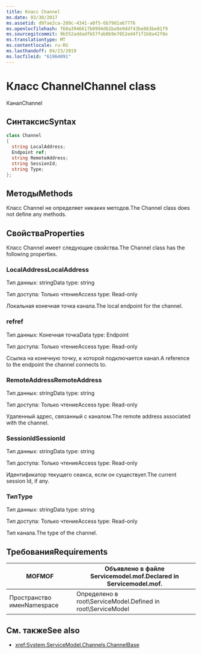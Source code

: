 ```yaml
---
title: Класс Channel
ms.date: 03/30/2017
ms.assetid: d9fae2ca-209c-4341-a0f5-6b79d1a67776
ms.openlocfilehash: f60a3946617b0994db1ba9e9ddf43be863be81f9
ms.sourcegitcommit: 9b552addadfb57fab0b9e7852ed4f1f1b8a42f8e
ms.translationtype: MT
ms.contentlocale: ru-RU
ms.lasthandoff: 04/23/2019
ms.locfileid: "61964091"
---
```

# <a name="channel-class"></a><span data-ttu-id="09373-102">Класс Channel</span><span class="sxs-lookup"><span data-stu-id="09373-102">Channel class</span></span>
<span data-ttu-id="09373-103">Канал</span><span class="sxs-lookup"><span data-stu-id="09373-103">Channel</span></span>  
  
## <a name="syntax"></a><span data-ttu-id="09373-104">Синтаксис</span><span class="sxs-lookup"><span data-stu-id="09373-104">Syntax</span></span>  
  
```csharp
class Channel  
{  
  string LocalAddress;  
  Endpoint ref;  
  string RemoteAddress;  
  string SessionId;  
  string Type;  
};  
```  
  
## <a name="methods"></a><span data-ttu-id="09373-105">Методы</span><span class="sxs-lookup"><span data-stu-id="09373-105">Methods</span></span>  
 <span data-ttu-id="09373-106">Класс Channel не определяет никаких методов.</span><span class="sxs-lookup"><span data-stu-id="09373-106">The Channel class does not define any methods.</span></span>  
  
## <a name="properties"></a><span data-ttu-id="09373-107">Свойства</span><span class="sxs-lookup"><span data-stu-id="09373-107">Properties</span></span>  
 <span data-ttu-id="09373-108">Класс Channel имеет следующие свойства.</span><span class="sxs-lookup"><span data-stu-id="09373-108">The Channel class has the following properties.</span></span>  
  
### <a name="localaddress"></a><span data-ttu-id="09373-109">LocalAddress</span><span class="sxs-lookup"><span data-stu-id="09373-109">LocalAddress</span></span>  
 <span data-ttu-id="09373-110">Тип данных: string</span><span class="sxs-lookup"><span data-stu-id="09373-110">Data type: string</span></span>  
  
 <span data-ttu-id="09373-111">Тип доступа: Только чтение</span><span class="sxs-lookup"><span data-stu-id="09373-111">Access type: Read-only</span></span>  
  
 <span data-ttu-id="09373-112">Локальная конечная точка канала.</span><span class="sxs-lookup"><span data-stu-id="09373-112">The local endpoint for the channel.</span></span>  
  
### <a name="ref"></a><span data-ttu-id="09373-113">ref</span><span class="sxs-lookup"><span data-stu-id="09373-113">ref</span></span>  
 <span data-ttu-id="09373-114">Тип данных: Конечная точка</span><span class="sxs-lookup"><span data-stu-id="09373-114">Data type: Endpoint</span></span>  
  
 <span data-ttu-id="09373-115">Тип доступа: Только чтение</span><span class="sxs-lookup"><span data-stu-id="09373-115">Access type: Read-only</span></span>  
  
 <span data-ttu-id="09373-116">Ссылка на конечную точку, к которой подключается канал.</span><span class="sxs-lookup"><span data-stu-id="09373-116">A reference to the endpoint the channel connects to.</span></span>  
  
### <a name="remoteaddress"></a><span data-ttu-id="09373-117">RemoteAddress</span><span class="sxs-lookup"><span data-stu-id="09373-117">RemoteAddress</span></span>  
 <span data-ttu-id="09373-118">Тип данных: string</span><span class="sxs-lookup"><span data-stu-id="09373-118">Data type: string</span></span>  
  
 <span data-ttu-id="09373-119">Тип доступа: Только чтение</span><span class="sxs-lookup"><span data-stu-id="09373-119">Access type: Read-only</span></span>  
  
 <span data-ttu-id="09373-120">Удаленный адрес, связанный с каналом.</span><span class="sxs-lookup"><span data-stu-id="09373-120">The remote address associated with the channel.</span></span>  
  
### <a name="sessionid"></a><span data-ttu-id="09373-121">SessionId</span><span class="sxs-lookup"><span data-stu-id="09373-121">SessionId</span></span>  
 <span data-ttu-id="09373-122">Тип данных: string</span><span class="sxs-lookup"><span data-stu-id="09373-122">Data type: string</span></span>  
  
 <span data-ttu-id="09373-123">Тип доступа: Только чтение</span><span class="sxs-lookup"><span data-stu-id="09373-123">Access type: Read-only</span></span>  
  
 <span data-ttu-id="09373-124">Идентификатор текущего сеанса, если он существует.</span><span class="sxs-lookup"><span data-stu-id="09373-124">The current session Id, if any.</span></span>  
  
### <a name="type"></a><span data-ttu-id="09373-125">Тип</span><span class="sxs-lookup"><span data-stu-id="09373-125">Type</span></span>  
 <span data-ttu-id="09373-126">Тип данных: string</span><span class="sxs-lookup"><span data-stu-id="09373-126">Data type: string</span></span>  
  
 <span data-ttu-id="09373-127">Тип доступа: Только чтение</span><span class="sxs-lookup"><span data-stu-id="09373-127">Access type: Read-only</span></span>  
  
 <span data-ttu-id="09373-128">Тип канала.</span><span class="sxs-lookup"><span data-stu-id="09373-128">The type of the channel.</span></span>  
  
## <a name="requirements"></a><span data-ttu-id="09373-129">Требования</span><span class="sxs-lookup"><span data-stu-id="09373-129">Requirements</span></span>  
  
|<span data-ttu-id="09373-130">MOF</span><span class="sxs-lookup"><span data-stu-id="09373-130">MOF</span></span>|<span data-ttu-id="09373-131">Объявлено в файле Servicemodel.mof.</span><span class="sxs-lookup"><span data-stu-id="09373-131">Declared in Servicemodel.mof.</span></span>|  
|---------|-----------------------------------|  
|<span data-ttu-id="09373-132">Пространство имен</span><span class="sxs-lookup"><span data-stu-id="09373-132">Namespace</span></span>|<span data-ttu-id="09373-133">Определено в root\ServiceModel.</span><span class="sxs-lookup"><span data-stu-id="09373-133">Defined in root\ServiceModel</span></span>|  
  
## <a name="see-also"></a><span data-ttu-id="09373-134">См. также</span><span class="sxs-lookup"><span data-stu-id="09373-134">See also</span></span>

- <xref:System.ServiceModel.Channels.ChannelBase>
